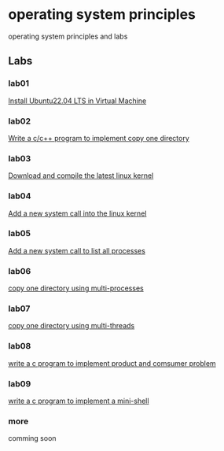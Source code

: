 # operating system principles
operating system principles and labs

## Labs

### lab01
[Install Ubuntu22.04 LTS in Virtual Machine](/labs/lab01installlinux)

### lab02
[Write a c/c++ program to implement copy one directory](/labs/lab02copydir)

### lab03
[Download and compile the latest linux kernel](/labs/lab03compilelinux)

### lab04
[Add a new system call into the linux kernel](/labs/lab04addnewsyscall)

### lab05
[Add a new system call  to list all processes](/labs/lab05addnewsyscallb)

### lab06
[copy one directory using multi-processes](/labs/lab06copydirwithmultiprocesses)

### lab07
[copy one directory using multi-threads](/labs/lab07copydirwithmultithreads)

### lab08
[write a c program to implement product and comsumer problem](/labs/lab08ProductorComsumer)

### lab09
[write a c program to implement a mini-shell](/labs/lab09minishell)

### more
comming soon



